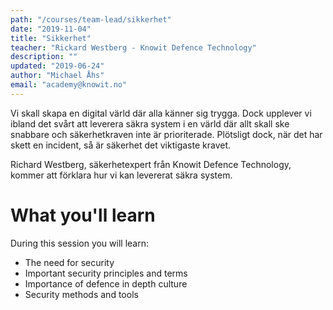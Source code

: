 ```yaml
---
path: "/courses/team-lead/sikkerhet"
date: "2019-11-04"
title: "Sikkerhet"
teacher: "Rickard Westberg - Knowit Defence Technology"
description: ""
updated: "2019-06-24"
author: "Michael Åhs"
email: "academy@knowit.no"
---
```


Vi skall skapa en digital värld där alla känner sig trygga. Dock upplever vi
ibland det svårt att leverera säkra system i en värld där allt skall ske
snabbare och säkerhetkraven inte är prioriterade. Plötsligt dock, när det har
skett en incident, så är säkerhet det viktigaste kravet.

Richard Westberg, säkerhetexpert från Knowit Defence Technology, kommer att
förklara hur vi kan levererat säkra system.

# What you'll learn

During this session you will learn:

- The need for security
- Important security principles and terms
- Importance of defence in depth culture
- Security methods and tools
